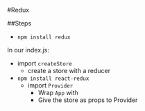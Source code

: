 #Redux

##Steps

- `npm install redux`

In our index.js:
- import `createStore`
  - create a store with a reducer
- `npm install react-redux`
  - import `Provider`
    - Wrap `App` with <Provider></Provider>
    - Give the store as props to Provider
